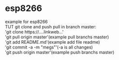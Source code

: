 # esp8266
example for esp8266  
TUT git clone and push pull in branch master:  
'git clone https://....linkweb...'  
'git pull origin master'(example pull branchs master)  
'git add README.md'(example add file readme)  
'git commit -a -m "megs"'(-a is all changes)  
'git push origin master'(example push branchs master)